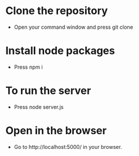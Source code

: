 # Clone the repository

- Open your command window and press git clone

# Install node packages

- Press npm i

# To run the server

- Press node server.js

# Open in the browser

- Go to http://localhost:5000/ in your browser.
